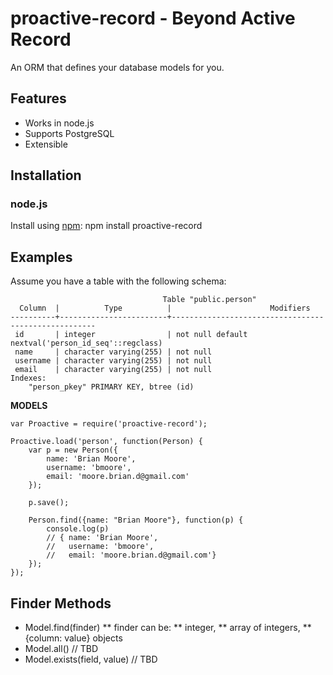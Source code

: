 # proactive-record - Beyond Active Record

An ORM that defines your database models for you.

## Features

* Works in node.js
* Supports PostgreSQL
* Extensible

## Installation

### node.js

Install using [npm](http://npmjs.org/):
    npm install proactive-record

## Examples

Assume you have a table with the following schema:

                                      Table "public.person"
      Column  |          Type          |                      Modifiers                      
    ----------+------------------------+-----------------------------------------------------
     id       | integer                | not null default nextval('person_id_seq'::regclass)
     name     | character varying(255) | not null
     username | character varying(255) | not null
     email    | character varying(255) | not null
    Indexes:
        "person_pkey" PRIMARY KEY, btree (id)


**MODELS**

    var Proactive = require('proactive-record');

    Proactive.load('person', function(Person) {
        var p = new Person({
            name: 'Brian Moore',
            username: 'bmoore',
            email: 'moore.brian.d@gmail.com'
        });

        p.save();

        Person.find({name: "Brian Moore"}, function(p) {
            console.log(p)
            // { name: 'Brian Moore',
            //   username: 'bmoore',
            //   email: 'moore.brian.d@gmail.com'}
        });
    });


## Finder Methods

* Model.find(finder)
** finder can be:
** integer,
** array of integers,
** {column: value} objects
* Model.all() // TBD
* Model.exists(field, value) // TBD
